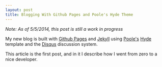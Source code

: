 ```yaml
---
layout: post
title: Blogging With Github Pages and Poole's Hyde Theme
---
```


_Note: As of 5/5/2014, this post is still a work in progress_


My new blog is built with [Github Pages](https://pages.github.com/) and [Jekyll](http://jekyllrb.com/) using [Poole's](http://getpoole.com/) [Hyde](http://hyde.getpoole.com/) template and the [Disqus](http://disqus.com/) discussion system.

This article is the first post, and in it I describe how I went from zero to a nice developer.



